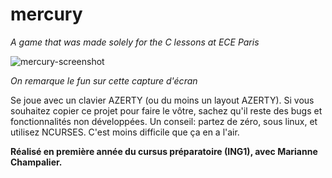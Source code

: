 # mercury
_A game that was made solely for the C lessons at ECE Paris_

![mercury-screenshot](https://user-images.githubusercontent.com/9111357/49322977-8805cd00-f515-11e8-9b84-061669e866b1.PNG)

_On remarque le fun sur cette capture d'écran_

Se joue avec un clavier AZERTY (ou du moins un layout AZERTY).
Si vous souhaitez copier ce projet pour faire le vôtre, sachez qu'il reste des bugs et fonctionnalités non développées.
Un conseil: partez de zéro, sous linux, et utilisez NCURSES. C'est moins difficile que ça en a l'air.

**Réalisé en première année du cursus préparatoire (ING1), avec Marianne Champalier.**
